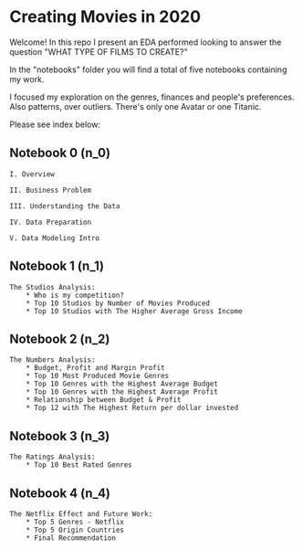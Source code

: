 # Creating Movies in 2020

Welcome! In this repo I present an EDA performed looking to answer the question "WHAT TYPE OF FILMS TO CREATE?"

In the "notebooks" folder you will find a total of five notebooks containing my work. 

I focused my exploration on the genres, finances and people's preferences. Also patterns, over outliers. There's only one Avatar or one Titanic. 


Please see index below:

##  Notebook 0 (n_0)

    I. Overview

    II. Business Problem

    III. Understanding the Data

    IV. Data Preparation

    V. Data Modeling Intro

##  Notebook 1 (n_1)

    The Studios Analysis:
        * Who is my competition?
        * Top 10 Studios by Number of Movies Produced
        * Top 10 Studios with The Higher Average Gross Income

##  Notebook 2 (n_2)

    The Numbers Analysis:
        * Budget, Profit and Margin Profit
        * Top 10 Most Produced Movie Genres
        * Top 10 Genres with the Highest Average Budget
        * Top 10 Genres with the Highest Average Profit
        * Relationship between Budget & Profit
        * Top 12 with The Highest Return per dollar invested

##  Notebook 3 (n_3)

    The Ratings Analysis:
        * Top 10 Best Rated Genres

##  Notebook 4 (n_4)

    The Netflix Effect and Future Work:
        * Top 5 Genres - Netflix
        * Top 5 Origin Countries
        * Final Recommendation
